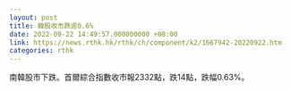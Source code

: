 ```yaml
---
layout: post
title: 韓股收市跌逾0.6%
date: 2022-09-22 14:49:57.000000000 +08:00
link: https://news.rthk.hk/rthk/ch/component/k2/1667942-20220922.htm
categories: rthk
---
```


南韓股市下跌。首爾綜合指數收市報2332點，跌14點，跌幅0.63%。
